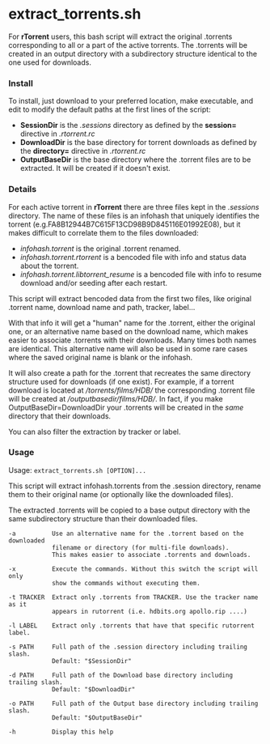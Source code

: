 # extract_torrents.sh

For **rTorrent** users, this bash script will extract the original .torrents corresponding to all or a part of the active torrents. The .torrents will be created in an output directory with a subdirectory structure identical to the one used for downloads.

### Install

To install, just download to your preferred location, make executable, and edit to modify the default paths at the first lines of the script:
* **SessionDir** is the *.sessions* directory as defined by the **session=** directive in *.rtorrent.rc*
* **DownloadDir** is the base directory for torrent downloads as defined by the **directory=** directive in *.rtorrent.rc*
* **OutputBaseDir** is the base directory where the .torrent files are to be extracted. It will be created if it doesn't exist.

### Details

For each active torrent in **rTorrent** there are three files kept in the *.sessions* directory. The name of these files is an infohash that uniquely identifies the torrent (e.g.FA8B12944B7C615F13CD98B9D845116E01992E08), but it makes difficult to correlate them to the files downloaded:

* _infohash.torrent_ is the original .torrent renamed.
* _infohash.torrent.rtorrent_ is a bencoded file with info and status data about the torrent.
* _infohash.torrent.libtorrent_resume_ is a bencoded file with info to resume download and/or seeding after each restart.

This script will extract bencoded data from the first two files, like original .torrent name, download name and path, tracker, label...

With that info it will get a "human" name for the .torrent, either the original one, or an alternative name based on the download name, which makes easier to associate .torrents with their downloads. Many times both names are identical. This alternative name will also be used in some rare cases where the saved original name is blank or the infohash.

It will also create a path for the .torrent that recreates the same directory structure used for downloads (if one exist). For example, if a torrent download is located at _/torrents/films/HDB/_ the corresponding .torrent file will be created at _/outputbasedir/films/HDB/_.  In fact, if you make OutputBaseDir=DownloadDir your .torrents will be created in the _same_ directory that their downloads.

You can also filter the extraction by tracker or label. 

### Usage

Usage: `extract_torrents.sh [OPTION]...`

This script will extract infohash.torrents from the .session directory, rename
them to their original name (or optionally like the downloaded files). 

The extracted .torrents will be copied to a base output directory with the same
subdirectory structure than their downloaded files.

    -a          Use an alternative name for the .torrent based on the downloaded
                filename or directory (for multi-file downloads).
                This makes easier to associate .torrents and downloads. 
              
    -x          Execute the commands. Without this switch the script will only
                show the commands without executing them.  
              
    -t TRACKER  Extract only .torrents from TRACKER. Use the tracker name as it
                appears in rutorrent (i.e. hdbits.org apollo.rip ....)
              
    -l LABEL    Extract only .torrents that have that specific rutorrent label.
  
    -s PATH     Full path of the .session directory including trailing slash.
                Default: "$SessionDir"
              
    -d PATH     Full path of the Download base directory including trailing slash.
                Default: "$DownloadDir"
              
    -o PATH     Full path of the Output base directory including trailing slash.
                Default: "$OutputBaseDir"
              
    -h          Display this help
